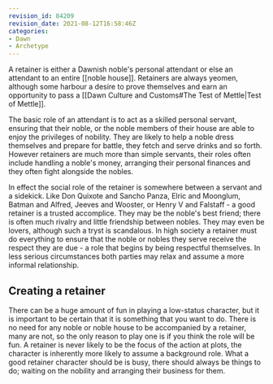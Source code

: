 ```yaml
---
revision_id: 84209
revision_date: 2021-08-12T16:58:46Z
categories:
- Dawn
- Archetype
---
```



A retainer is either a Dawnish noble's personal attendant or else an attendant to an entire [[noble house]]. Retainers are always yeomen, although some harbour a desire to prove themselves and earn an opportunity to pass a [[Dawn Culture and Customs#The Test of Mettle|Test of Mettle]].

The basic role of an attendant is to act as a skilled personal servant, ensuring that their noble, or the noble members of their house are able to enjoy the privileges of nobility. They are likely to help a noble dress themselves and prepare for battle, they fetch and serve drinks and so forth. However retainers are much more than simple servants, their roles often include handling a noble's money, arranging their personal finances and they often fight alongside the nobles.

In effect the social role of the retainer is somewhere between a servant and a sidekick. Like Don Quixote and Sancho Panza, Elric and Moonglum, Batman and Alfred, Jeeves and Wooster, or Henry V and Falstaff - a good retainer is a trusted accomplice. They may be the noble's best friend; there is often much rivalry and little friendship between nobles. They may even be lovers, although such a tryst is scandalous. In high society a retainer must do everything to ensure that the noble or nobles they serve receive the respect they are due - a role that begins by being respectful themselves. In less serious circumstances both parties may relax and assume a more informal relationship.

## Creating a retainer
There can be a huge amount of fun in playing a low-status character, but it is important to be certain that it is something that you want to do. There is no need for any noble or noble house to be accompanied by a retainer, many are not, so the only reason to play one is if you think the role will be fun. A retainer is never likely to be the focus of the action at plots, the character is inherently more likely to assume a background role. What a good retainer character should be is busy, there should always be things to do; waiting on the nobility and arranging their business for them. 



